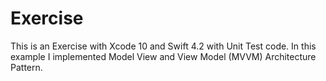 # Exercise

 This is an Exercise with Xcode 10 and Swift 4.2 with Unit Test code. In this example I implemented Model View and View Model (MVVM) Architecture Pattern.
